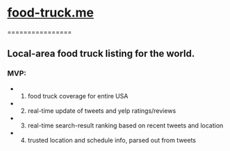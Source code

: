 # [food-truck.me](http://food-truck.me)
================

## Local-area food truck listing for the world.

### MVP:
+ 1. food truck coverage for entire USA
+ 2. real-time update of tweets and yelp ratings/reviews
+ 3. real-time search-result ranking based on recent tweets and location
+ 4. trusted location and schedule info, parsed out from tweets

